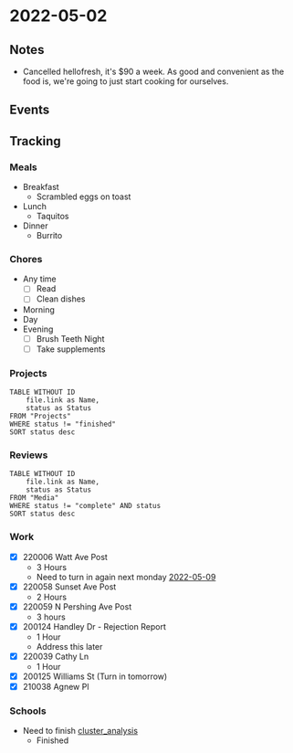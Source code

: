 # 2022-05-02
## Notes
- Cancelled hellofresh, it's $90 a week. As good and convenient as the food is, we're going to just start cooking for ourselves.

## Events

## Tracking
### Meals
- Breakfast
	- Scrambled eggs on toast
- Lunch
	- Taquitos
- Dinner
	- Burrito

### Chores
- Any time
	- [ ] Read
	- [ ] Clean dishes
- Morning
- Day
- Evening
	- [ ] Brush Teeth Night
	- [ ] Take supplements

### Projects
```dataview
TABLE WITHOUT ID
	file.link as Name,
	status as Status
FROM "Projects"
WHERE status != "finished"
SORT status desc
```

### Reviews
```dataview
TABLE WITHOUT ID
	file.link as Name,
	status as Status
FROM "Media"
WHERE status != "complete" AND status
SORT status desc
```

### Work
- [x] 220006 Watt Ave Post
	- 3 Hours
	- Need to turn in again next monday [2022-05-09](2022-05-09)
- [x] 220058 Sunset Ave Post
	- 2 Hours
- [x] 220059 N Pershing Ave Post
	- 3 hours
- [x] 200124 Handley Dr - Rejection Report
	- 1 Hour
	- Address this later
- [x] 220039 Cathy Ln
	- 1 Hour
- [x] 200125 Williams St (Turn in tomorrow)
- [x] 210038 Agnew Pl

### Schools
- Need to finish [cluster_analysis](cluster_analysis.md)
	- Finished

